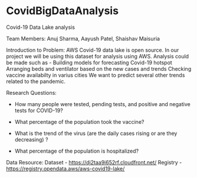 # CovidBigDataAnalysis

Covid-19 Data Lake analysis

Team Members: Anuj Sharma, Aayush Patel, Shaishav Maisuria

Introduction to Problem:
AWS Covid-19 data lake is open source. In our project we will be using this dataset for analysis using AWS. Analysis could be made such as -
Building models for forecasting Covid-19 hotspot
Arranging beds and ventilator based on the new cases and trends
Checking vaccine availabilty in varius cities 
We want to predict several other trends related to the pandemic. 

Research Questions:
- How many people were tested, pending tests, and positive and negative tests for COVID-19?

- What percentage of the population took the vaccine?

- What is the trend of the virus (are the daily cases rising or are they decreasing) ?

- What percentage of the population is hospitalized?

Data Resource:
Dataset - https://dj2taa9i652rf.cloudfront.net/
Registry - https://registry.opendata.aws/aws-covid19-lake/
